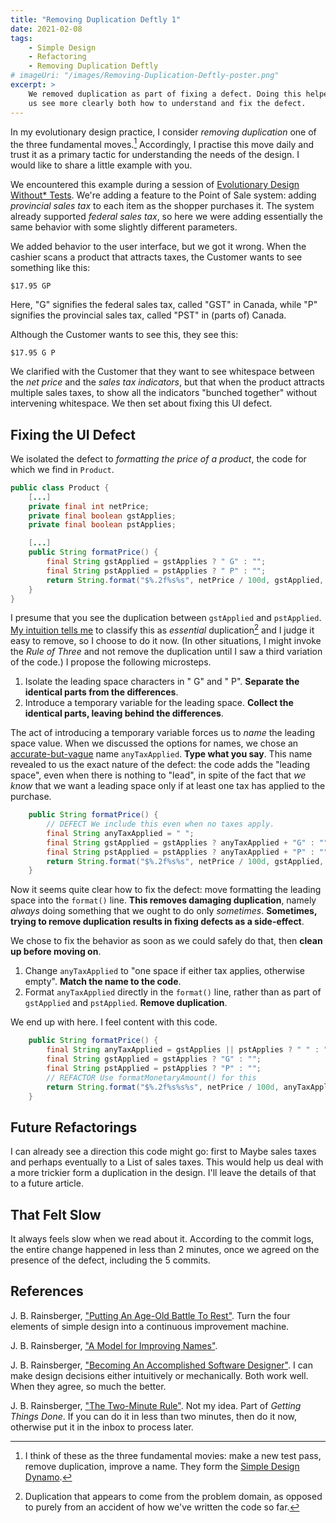 ```yaml
---
title: "Removing Duplication Deftly 1"
date: 2021-02-08
tags:
    - Simple Design
    - Refactoring
    - Removing Duplication Deftly
# imageUri: "/images/Removing-Duplication-Deftly-poster.png"
excerpt: >
    We removed duplication as part of fixing a defect. Doing this helped
    us see more clearly both how to understand and fix the defect.
---
```


In my evolutionary design practice, I consider _removing duplication_ one of the three fundamental moves.[^the-fundamental-moves] Accordingly, I practise this move daily and trust it as a primary tactic for understanding the needs of the design. I would like to share a little example with you.

[^the-fundamental-moves]: I think of these as the three fundamental movies: make a new test pass, remove duplication, improve a name. They form the [Simple Design Dynamo](https://blog.thecodewhisperer.com/permalink/putting-an-age-old-battle-to-rest).

We encountered this example during a session of [Evolutionary Design Without* Tests](https://pubmob.com/offerings/jbrains-evolutionary-design-without-tests/). We're adding a feature to the Point of Sale system: adding _provincial sales tax_ to each item as the shopper purchases it. The system already supported _federal sales tax_, so here we were adding essentially the same behavior with some slightly different parameters.

We added behavior to the user interface, but we got it wrong. When the cashier scans a product that attracts taxes, the Customer wants to see something like this:

```
$17.95 GP
```

Here, "G" signifies the federal sales tax, called "GST" in Canada, while "P" signifies the provincial sales tax, called "PST" in (parts of) Canada.

Although the Customer wants to see this, they see this:

```
$17.95 G P
```

We clarified with the Customer that they want to see whitespace between the _net price_ and the _sales tax indicators_, but that when the product attracts multiple sales taxes, to show all the indicators "bunched together" without intervening whitespace. We then set about fixing this UI defect.

## Fixing the UI Defect

We isolated the defect to _formatting the price of a product_, the code for which we find in `Product`.

```java
public class Product {
    [...]
    private final int netPrice;
    private final boolean gstApplies;
    private final boolean pstApplies;

    [...]
    public String formatPrice() {
        final String gstApplied = gstApplies ? " G" : "";
        final String pstApplied = pstApplies ? " P" : "";
        return String.format("$%.2f%s%s", netPrice / 100d, gstApplied, pstApplied);
    }
}
```

I presume that you see the duplication between `gstApplied` and `pstApplied`. [My intuition tells me](https://blog.jbrains.ca/permalink/becoming-an-accomplished-software-designer) to classify this as _essential_ duplication[^essential-duplication] and I judge it easy to remove, so I choose to do it now. (In other situations, I might invoke the _Rule of Three_ and not remove the duplication until I saw a third variation of the code.) I propose the following microsteps.

[^essential-duplication]: Duplication that appears to come from the problem domain, as opposed to purely from an accident of how we've written the code so far.

1. Isolate the leading space characters in " G" and " P". **Separate the identical parts from the differences**.
2. Introduce a temporary variable for the leading space. **Collect the identical parts, leaving behind the differences**.

The act of introducing a temporary variable forces us to _name_ the leading space value. When we discussed the options for names, we chose an [accurate-but-vague](https://blog.thecodewhisperer.com/permalink/a-model-for-improving-names) name `anyTaxApplied`. **Type what you say**. This name revealed to us the exact nature of the defect: the code adds the "leading space", even when there is nothing to "lead", in spite of the fact that _we know_ that we want a leading space only if at least one tax has applied to the purchase.

```java
    public String formatPrice() {
        // DEFECT We include this even when no taxes apply.
        final String anyTaxApplied = " ";
        final String gstApplied = gstApplies ? anyTaxApplied + "G" : "";
        final String pstApplied = pstApplies ? anyTaxApplied + "P" : "";
        return String.format("$%.2f%s%s", netPrice / 100d, gstApplied, pstApplied);
    }
```

Now it seems quite clear how to fix the defect: move formatting the leading space into the `format()` line. **This removes damaging duplication**, namely _always_ doing something that we ought to do only _sometimes_. **Sometimes, trying to remove duplication results in fixing defects as a side-effect**. 

We chose to fix the behavior as soon as we could safely do that, then **clean up before moving on**.

1. Change `anyTaxApplied` to "one space if either tax applies, otherwise empty". **Match the name to the code**.
1. Format `anyTaxApplied` directly in the `format()` line, rather than as part of `gstApplied` and `pstApplied`. **Remove duplication**.

We end up with here. I feel content with this code.

```java
    public String formatPrice() {
        final String anyTaxApplied = gstApplies || pstApplies ? " " : "";
        final String gstApplied = gstApplies ? "G" : "";
        final String pstApplied = pstApplies ? "P" : "";
        // REFACTOR Use formatMonetaryAmount() for this
        return String.format("$%.2f%s%s%s", netPrice / 100d, anyTaxApplied, gstApplied, pstApplied);
    }
```

## Future Refactorings

I can already see a direction this code might go: first to Maybe sales taxes and perhaps eventually to a List of sales taxes. This would help us deal with a more trickier form a duplication in the design. I'll leave the details of that to a future article.

## That Felt Slow

It always feels slow when we read about it. According to the commit logs, the entire change happened in less than 2 minutes, once we agreed on the presence of the defect, including the 5 commits.

## References

J. B. Rainsberger, ["Putting An Age-Old Battle To Rest"](https://blog.thecodewhisperer.com/permalink/putting-an-age-old-battle-to-rest). Turn the four elements of simple design into a continuous improvement machine.

J. B. Rainsberger, ["A Model for Improving Names"](https://blog.thecodewhisperer.com/permalink/a-model-for-improving-names).

J. B. Rainsberger, ["Becoming An Accomplished Software Designer"](https://blog.jbrains.ca/permalink/becoming-an-accomplished-software-designer). I can make design decisions either intuitively or mechanically. Both work well. When they agree, so much the better.

J. B. Rainsberger, ["The Two-Minute Rule"](https://blog.jbrains.ca/permalink/the-two-minute-rule). Not my idea. Part of _Getting Things Done_. If you can do it in less than two minutes, then do it now, otherwise put it in the inbox to process later.